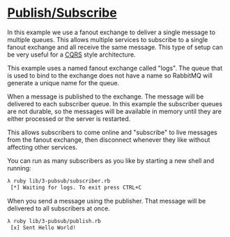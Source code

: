 # [Publish/Subscribe](http://www.rabbitmq.com/tutorials/tutorial-three-ruby.html)

In this example we use a fanout exchange to deliver a single message to
multiple queues. This allows multiple services to subscribe to a single
fanout exchange and all receive the same message. This type of setup can be very useful for a
[CQRS](http://martinfowler.com/bliki/CQRS.html) style architecture.

This example uses a named fanout exchange called "logs". The queue that
is used to bind to the exchange does not have a name so RabbitMQ will
generate a unique name for the queue.

When a message is published to the exchange. The message will be
delivered to each subscriber queue. In this example the subscriber
queues are not durable, so the messages will be available in memory
until they are either processed or the server is restarted.

This allows subscribers to come online and "subscribe" to live messages
from the fanout exchange, then disconnect whenever they like without
affecting other services.

You can run as many subscribers as you like by starting a new shell and
running:

```bash
λ ruby lib/3-pubsub/subscriber.rb 
 [*] Waiting for logs. To exit press CTRL+C
```

When you send a message using the publisher. That message will be
delivered to all subscribers at once.

```bash
λ ruby lib/3-pubsub/publish.rb 
 [x] Sent Hello World!
```
